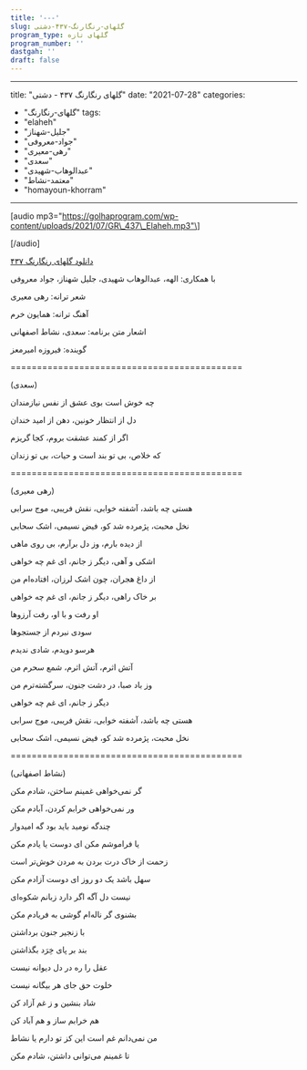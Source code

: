 ```yaml
---
title: '---'
slug: گلهای-رنگارنگ-۴۳۷-دشتی
program_type: گلهای تازه
program_number: ''
dastgah: ''
draft: false
---
```


---
title: "گلهای رنگارنگ ۴۳۷ - دشتی"
date: "2021-07-28"
categories: 
  - "گلهای-رنگارنگ"
tags: 
  - "elaheh"
  - "جلیل-شهناز"
  - "جواد-معروفی"
  - "رهی-معیری"
  - "سعدی"
  - "عبدالوهاب-شهیدی"
  - "معتمد-نشاط"
  - "homayoun-khorram"
---

\[audio mp3="https://golhaprogram.com/wp-content/uploads/2021/07/GR\_437\_Elaheh.mp3"\]

\[/audio\]

[دانلود گلهای رنگارنگ ۴۳۷](https://golhaprogram.com/wp-content/uploads/2021/07/GR_437_Elaheh.mp3)

با همکاری: الهه، عبدالوهاب شهیدی، جلیل شهناز، جواد معروفی

شعر ترانه: رهی معیری

آهنگ ترانه: همایون خرم

اشعار متن برنامه: سعدی، نشاط اصفهانی

گوینده: فیروزه امیرمعز

\============================================

(سعدی)

چه خوش است بوی عشق از نفس نیازمندان

دل از انتظار خونین، دهن از امید خندان

اگر از کمند عشقت بروم، کجا گریزم

که خلاص، بی تو بند است و حیات، بی تو زندان

\============================================

(رهی معیری)

هستی چه باشد، آشفته خوابی، نقش فریبی، موج سرابی

نخل محبت، پژمرده شد کو، فیض نسیمی، اشک سحابی

از دیده بارم، وز دل برآرم، بی روی ماهی

اشکی و آهی، دیگر ز جانم، ای غم چه خواهی

از داغ هجران، چون اشک لرزان، افتاده‌ام من

بر خاک راهی، دیگر ز جانم، ای غم چه خواهی

او رفت و با او، رفت آرزوها

سودی نبردم از جستجوها

هرسو دویدم، شادی ندیدم

آتش اثرم، آتش اثرم، شمع سحرم من

وز باد صبا، در دشت جنون، سرگشته‌ترم من

دیگر ز جانم، ای غم چه خواهی

هستی چه باشد، آشفته خوابی، نقش فریبی، موج سرابی

نخل محبت، پژمرده شد کو، فیض نسیمی، اشک سحابی

\============================================

(نشاط اصفهانی)

گر نمی‌خواهی غمینم ساختن، شادم مکن

ور نمی‌خواهی خرابم کردن، آبادم مکن

چندگه نومید باید بود گه امیدوار

یا فراموشم مکن ای دوست یا یادم مکن

زحمت از خاک درت بردن به مردن خوش‌تر است

سهل باشد یک دو روز ای دوست آزادم مکن

نیست دل آگه اگر دارد زبانم شکوه‌ای

بشنوی گر ناله‌ام گوشی به فریادم مکن

با زنجیر جنون برداشتن

بند بر پای خِرَد بگذاشتن

عقل را ره در دل دیوانه نیست

خلوت حق جای هر بیگانه نیست

شاد بنشین و ز غم آزاد کن

هم خرابم ساز و هم آباد کن

من نمی‌دانم غم است این کز تو دارم یا نشاط

تا غمینم می‌توانی داشتن، شادم مکن

